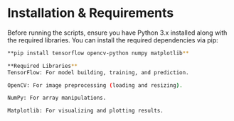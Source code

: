 # Installation & Requirements

Before running the scripts, ensure you have Python 3.x installed along with the required libraries. You can install the required dependencies via pip:
```bash
**pip install tensorflow opencv-python numpy matplotlib**

**Required Libraries**
TensorFlow: For model building, training, and prediction.

OpenCV: For image preprocessing (loading and resizing).

NumPy: For array manipulations.

Matplotlib: For visualizing and plotting results.
